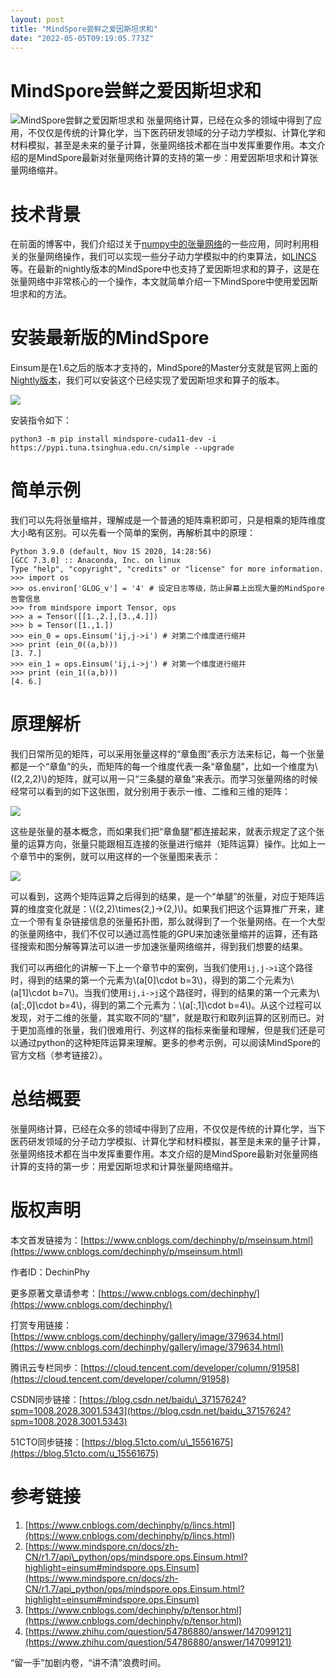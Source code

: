 ```yaml
---
layout: post
title: "MindSpore尝鲜之爱因斯坦求和"
date: "2022-05-05T09:19:05.773Z"
---
```

MindSpore尝鲜之爱因斯坦求和
==================

![MindSpore尝鲜之爱因斯坦求和](https://img2022.cnblogs.com/blog/2277440/202205/2277440-20220505104655728-1601048971.png) 张量网络计算，已经在众多的领域中得到了应用，不仅仅是传统的计算化学，当下医药研发领域的分子动力学模拟、计算化学和材料模拟，甚至是未来的量子计算，张量网络技术都在当中发挥重要作用。本文介绍的是MindSpore最新对张量网络计算的支持的第一步：用爱因斯坦求和计算张量网络缩并。

技术背景
====

在前面的博客中，我们介绍过关于[numpy中的张量网络](https://www.cnblogs.com/dechinphy/p/tensor.html)的一些应用，同时利用相关的张量网络操作，我们可以实现一些分子动力学模拟中的约束算法，如[LINCS](https://www.cnblogs.com/dechinphy/p/lincs.html)等。在最新的nightly版本的MindSpore中也支持了爱因斯坦求和的算子，这是在张量网络中非常核心的一个操作，本文就简单介绍一下MindSpore中使用爱因斯坦求和的方法。

安装最新版的MindSpore
===============

Einsum是在1.6之后的版本才支持的，MindSpore的Master分支就是官网上面的[Nightly版本](https://www.mindspore.cn/install)，我们可以安装这个已经实现了爱因斯坦求和算子的版本。

![](https://img2022.cnblogs.com/blog/2277440/202205/2277440-20220505101251282-99563643.png)

安装指令如下：

    python3 -m pip install mindspore-cuda11-dev -i https://pypi.tuna.tsinghua.edu.cn/simple --upgrade
    

简单示例
====

我们可以先将张量缩并，理解成是一个普通的矩阵乘积即可，只是相乘的矩阵维度大小略有区别。可以先看一个简单的案例，再解析其中的原理：

    Python 3.9.0 (default, Nov 15 2020, 14:28:56) 
    [GCC 7.3.0] :: Anaconda, Inc. on linux
    Type "help", "copyright", "credits" or "license" for more information.
    >>> import os
    >>> os.environ['GLOG_v'] = '4' # 设定日志等级，防止屏幕上出现大量的MindSpore告警信息
    >>> from mindspore import Tensor, ops
    >>> a = Tensor([[1.,2.],[3.,4.]])
    >>> b = Tensor([1.,1.])
    >>> ein_0 = ops.Einsum('ij,j->i') # 对第二个维度进行缩并
    >>> print (ein_0((a,b)))
    [3. 7.]
    >>> ein_1 = ops.Einsum('ij,i->j') # 对第一个维度进行缩并
    >>> print (ein_1((a,b)))
    [4. 6.]
    

原理解析
====

我们日常所见的矩阵，可以采用张量这样的“章鱼图”表示方法来标记，每一个张量都是一个“章鱼”的头，而矩阵的每一个维度代表一条“章鱼腿”，比如一个维度为\\((2,2,2)\\)的矩阵，就可以用一只“三条腿的章鱼”来表示。而学习张量网络的时候经常可以看到的如下这张图，就分别用于表示一维、二维和三维的矩阵：

![](https://img2022.cnblogs.com/blog/2277440/202205/2277440-20220505101906303-43026949.png)

这些是张量的基本概念，而如果我们把“章鱼腿”都连接起来，就表示规定了这个张量的运算方向，张量只能跟相互连接的张量进行缩并（矩阵运算）操作。比如上一个章节中的案例，就可以用这样的一个张量图来表示：

![](https://img2022.cnblogs.com/blog/2277440/202205/2277440-20220505102824337-2103433155.png)

可以看到，这两个矩阵运算之后得到的结果，是一个“单腿”的张量，对应于矩阵运算的维度变化就是：\\((2,2)\\times(2,)->(2,)\\)。如果我们把这个运算推广开来，建立一个带有复杂链接信息的张量拓扑图，那么就得到了一个张量网络。在一个大型的张量网络中，我们不仅可以通过高性能的GPU来加速张量缩并的运算，还有路径搜索和图分解等算法可以进一步加速张量网络缩并，得到我们想要的结果。

我们可以再细化的讲解一下上一个章节中的案例，当我们使用`ij,j->i`这个路径时，得到的结果的第一个元素为\\(a\[0\]\\cdot b=3\\)，得到的第二个元素为\\(a\[1\]\\cdot b=7\\)。当我们使用`ij,i->j`这个路径时，得到的结果的第一个元素为\\(a\[:,0\]\\cdot b=4\\)，得到的第二个元素为：\\(a\[:,1\]\\cdot b=4\\)。从这个过程可以发现，对于二维的张量，其实取不同的“腿”，就是取行和取列运算的区别而已。对于更加高维的张量，我们很难用行、列这样的指标来衡量和理解，但是我们还是可以通过python的这种矩阵运算来理解。更多的参考示例，可以阅读MindSpore的官方文档（参考链接2）。

总结概要
====

张量网络计算，已经在众多的领域中得到了应用，不仅仅是传统的计算化学，当下医药研发领域的分子动力学模拟、计算化学和材料模拟，甚至是未来的量子计算，张量网络技术都在当中发挥重要作用。本文介绍的是MindSpore最新对张量网络计算的支持的第一步：用爱因斯坦求和计算张量网络缩并。

版权声明
====

本文首发链接为：[https://www.cnblogs.com/dechinphy/p/mseinsum.html](https://www.cnblogs.com/dechinphy/p/mseinsum.html)

作者ID：DechinPhy

更多原著文章请参考：[https://www.cnblogs.com/dechinphy/](https://www.cnblogs.com/dechinphy/)

打赏专用链接：[https://www.cnblogs.com/dechinphy/gallery/image/379634.html](https://www.cnblogs.com/dechinphy/gallery/image/379634.html)

腾讯云专栏同步：[https://cloud.tencent.com/developer/column/91958](https://cloud.tencent.com/developer/column/91958)

CSDN同步链接：[https://blog.csdn.net/baidu\_37157624?spm=1008.2028.3001.5343](https://blog.csdn.net/baidu_37157624?spm=1008.2028.3001.5343)

51CTO同步链接：[https://blog.51cto.com/u\_15561675](https://blog.51cto.com/u_15561675)

参考链接
====

1.  [https://www.cnblogs.com/dechinphy/p/lincs.html](https://www.cnblogs.com/dechinphy/p/lincs.html)
2.  [https://www.mindspore.cn/docs/zh-CN/r1.7/api\_python/ops/mindspore.ops.Einsum.html?highlight=einsum#mindspore.ops.Einsum](https://www.mindspore.cn/docs/zh-CN/r1.7/api_python/ops/mindspore.ops.Einsum.html?highlight=einsum#mindspore.ops.Einsum)
3.  [https://www.cnblogs.com/dechinphy/p/tensor.html](https://www.cnblogs.com/dechinphy/p/tensor.html)
4.  [https://www.zhihu.com/question/54786880/answer/147099121](https://www.zhihu.com/question/54786880/answer/147099121)

“留一手”加剧内卷，“讲不清”浪费时间。